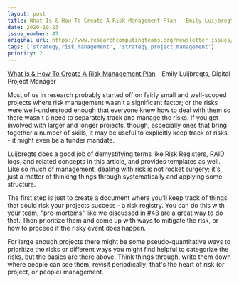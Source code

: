 ```yaml
---
layout: post
title: What Is & How To Create A Risk Management Plan - Emily Luijbregts, Digital Project Manager
date: 2020-10-23
issue_number: 47
original_url: https://www.researchcomputingteams.org/newsletter_issues/0047
tags: ['strategy,risk_management', 'strategy,project_management']
priority: 2
---
```


<!-- markdownlint-disable MD033 -->
<!-- markdownlint-disable MD041 -->
<!-- markdownlint-disable MD049 -->

[What Is & How To Create A Risk Management Plan](https://thedigitalprojectmanager.com/risk-management-plan/) - Emily Luijbregts, Digital Project Manager

Most of us in research probably started off on fairly small and well-scoped projects where risk management wasn't a significant factor; or the risks were well-understood enough that everyone knew how to deal with them so there wasn't a need to separately track and manage the risks. If you get involved with larger and longer projects, though, especially ones that bring together a number of skills, it may be useful to explicitly keep track of risks - it might even be a funder mandate.

Luijbregts does a good job of demystifying terms like Risk Registers, RAID logs, and related concepts in this article, and provides templates as well. Like so much of management, dealing with risk is not rocket surgery; it's just a matter of thinking things through systematically and applying some structure.

The first step is just to create a document where you'll keep track of things that could risk your projects success - a risk registry. You can do this with your team; "pre-mortems" like we discussed in [#43](https://newsletter.researchcomputingteams.org/archive/b5566bdc-9e4a-4816-aaf4-1ce91ebbe075) are a great way to do that. Then prioritize them and come up with ways to mitigate the risk, or how to proceed if the risky event does happen.

For large enough projects there might be some pseudo-quantitative ways to prioritize the risks or different ways you might find helpful to categorize the risks, but the basics are there above. Think things through, write them down where people can see them, revisit periodically; that's the heart of risk (or project, or people) management.
